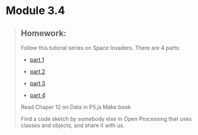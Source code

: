 
# Module 3.4

> ## Homework: 
>
>Follow this tutorial series on Space Invaders. There are 4 parts:
>
>* [part 1](https://www.youtube.com/watch?v=FX-u9xtZhLA)
>
>* [part 2](https://www.youtube.com/watch?v=5-wkZ4FZacE)
>
>* [part 3](https://www.youtube.com/watch?v=lK8otXsChSU)
>
>* [part 4](https://www.youtube.com/watch?v=exkKPEfkip8)
>
>
>Read Chaper 12 on Data in P5.js Make book
>
> Find a code sketch by somebody else in Open Processing that uses classes and objects, and share it with us. 
>
